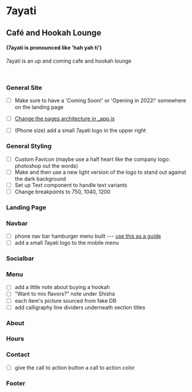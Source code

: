 # 7ayati

## Café and Hookah Lounge

#### (7ayati is pronounced like 'hah yah ti')
7ayati is an up and coming cafe and hookah lounge

<br>

### General Site
- [ ] Make sure to have a 'Coming Soon!' or 'Opening in 2022!' somewhere on the landing page
- [ ] [Change the pages architecture in _app.js](https://newcurrent.se/blog/nextjs-styled-components) 
- [ ] (Phone size) add a small 7ayati logo in the upper right


### General Styling
- [ ] Custom Favicon (maybe use a half heart like the company logo: photoshop out the words)
- [ ] Make and then use a new light version of the logo to stand out against the dark background
- [ ] Set up Text component to handle text variants
- [ ] Change breakpoints to 750, 1040, 1200

### Landing Page
### Navbar

-   [ ] phone nav bar hamburger menu built --- [use this as a guide](https://css-tricks.com/hamburger-menu-with-a-side-of-react-hooks-and-styled-components/)
-   [ ] add a small 7ayati logo to the mobile menu

### Socialbar

### Menu
- [ ] add a little note about buying a hookah
- [ ] "Want to mix flavors?" note under Shisha
- [ ] each item's picture sourced from fake DB
- [ ] add calligraphy line dividers underneath section titles

### About


### Hours

### Contact
- [ ] give the call to action button a call to action color

### Footer
